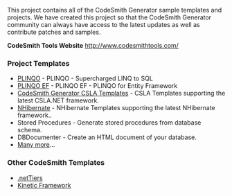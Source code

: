 This project contains all of the CodeSmith Generator sample templates and projects. We have created this project so that the CodeSmith Generator community can always have access to the latest updates as well as contribute patches and samples.

**CodeSmith Tools Website**
http://www.codesmithtools.com/

### Project Templates ###
  * [PLINQO](http://www.codesmithtools.com/product/frameworks#plinqo) - PLINQO - Supercharged LINQ to SQL
  * [PLINQO EF](http://www.codesmithtools.com/product/frameworks#plinqoef) - PLINQO EF - PLINQO for Entity Framework
  * [CodeSmith Generator CSLA Templates](http://www.codesmithtools.com/product/frameworks#csla) - CSLA Templates supporting the latest CSLA.NET framework.
  * [NHibernate](http://www.codesmithtools.com/product/frameworks#nhibernate) - NHibernate Templates supporting the latest NHibernate framework..
  * Stored Procedures - Generate stored procedures from database schema.
  * DBDocumenter - Create an HTML document of your database.
  * [Many more](http://www.codesmithtools.com/product/generator#templates)...

### Other CodeSmith Templates ###
  * [.netTiers](http://www.codesmithtools.com/product/frameworks#nettiers)
  * [Kinetic Framework](http://www.codesmithtools.com/product/frameworks#kinetic)
